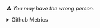 
*⚠ You may have the wrong person.*

<details>
  
<summary>Github Metrics</summary>

![Metrics](/github-metrics.svg)

</details>

